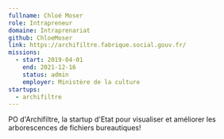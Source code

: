 ```yaml
---
fullname: Chloé Moser
role: Intrapreneur
domaine: Intraprenariat
github: ChloeMoser
link: https://archifiltre.fabrique.social.gouv.fr/
missions:
  - start: 2019-04-01
    end: 2021-12-16
    status: admin
    employer: Ministère de la culture
startups:
  - archifiltre
---
```


PO d'Archifiltre, la startup d'Etat pour visualiser et améliorer les arborescences de fichiers bureautiques!
